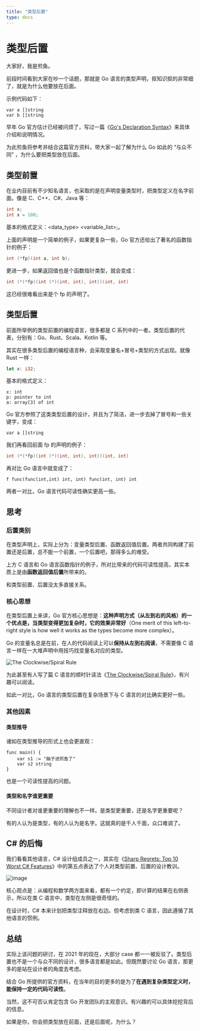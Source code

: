 ```yaml
---
title: "类型后置"
type: docs
---
```


# 类型后置

大家好，我是煎鱼。

前段时间看到大家在吵一个话题，那就是 Go 语言的类型声明，抠知识抠的非常细了，就是为什么他要放在后面。

示例代码如下：

```golang
var a []string
var b []string
```

早年 Go 官方估计已经被问烦了，写过一篇《[Go's Declaration Syntax](https://go.dev/blog/declaration-syntax "Go's Declaration Syntax")》来具体介绍和说明情况。

为此煎鱼将参考并结合这篇官方资料，带大家一起了解为什么 Go 如此的 “与众不同” ，为什么要把类型放在后面。

## 类型前置

在业内目前有不少知名语言，也采取的是在声明变量类型时，把类型定义在名字前面。像是 C、C++、C#、Java 等：

```c
int x;
int x = 100;
```

基本的格式定义：<data_type> <variable_list>;。

上面的声明是一个简单的例子，如果更复杂一些，Go 官方还给出了著名的函数指针的例子：

```c
int (*fp)(int a, int b);
```

更进一步，如果返回值也是个函数指针类型，就会变成：

```c
int (*(*fp)(int (*)(int, int), int))(int, int)
```

这已经很难看出来是个 fp 的声明了。

## 类型后置

前面所举例的类型前置的编程语言，很多都是 C 系列中的一者。类型后置的代表，分别有：Go、Rust、Scala、Kotlin 等。

其实在很多类型后置的编程语言种，会采取变量名+冒号+类型的方式出现。就像 Rust 一样：

```rust
let x: i32;
```

基本的格式定义：

```
x: int
p: pointer to int
a: array[3] of int
```

Go 官方参照了这类类型后置的设计，并且为了简洁，进一步去掉了冒号和一些关键字，变成：

```golang
var a []string
```

我们再看回前面 fp 的声明的例子：

```c
int (*(*fp)(int (*)(int, int), int))(int, int)
```

再对比 Go 语言中就变成了：

```golang
f func(func(int,int) int, int) func(int, int) int
```

两者一对比，Go 语言代码可读性确实更高一些。

## 思考

### 后置类别

在类型声明上，实际上分为：变量类型后置、函数返回值后置。两者共同构建了前置还是后置，总不能一个前置，一个后置吧，那得多么的难受。

上方 C 语言和 Go 语言函数指针的例子，所对比带来的代码可读性提高，其实本质上是由**函数返回值后置**所带来的。

和类型前置、后置没太多直接关系。

### 核心思想

在类型后置上来讲，Go 官方核心思想是：**这种声明方式（从左到右的风格）的一个优点是，当类型变得更加复杂时，它的效果非常好**（One merit of this left-to-right style is how well it works as the types become more complex）。

Go 的变量名总是在前，在人的代码阅读上可以**保持从左到右阅读**，不需要像 C 语言一样在一大堆声明中用技巧找变量名对应的类型。

![The Clockwise/Spiral Rule](https://files.mdnice.com/user/3610/b025d274-ae83-404c-8072-2776cd790708.png)

为此甚至有人写了篇 C 语言的顺时针读法《[The Clockwise/Spiral Rule](http://c-faq.com/decl/spiral.anderson.html "The Clockwise/Spiral Rule")》，有兴趣可以阅读。

如此一对比，Go 语言的类型后置在复杂场景下与 C 语言的对比确实更好一些。

### 其他因素

#### 类型推导

诸如在类型推导的形式上也会更直观：

```golang
func main() {
    var s1 := "脑子进煎鱼了"
    var s2 string
}
```

也是一个可读性提高的问题。

#### 类型和名字谁更重要

不同设计者对谁更重要的理解也不一样。是类型更重要，还是名字更重要呢？

有的人认为是类型，有的人认为是名字。这就真的是千人千面，众口难调了。

## C# 的后悔

我们看看其他语言，C# 设计组成员之一，其实在《[Sharp Regrets: Top 10 Worst C# Features](https://www.informit.com/articles/article.aspx?p=2425867 "Sharp Regrets: Top 10 Worst C# Features")》中的第五点表达了个人对类型前置、后置的设计教训。

![image](../../../images/type-first.png)

核心观点是：从编程和数学两方面来看，都有一个约定，即计算的结果在右侧表示，所以在类 C 语言中，类型在左侧是很奇怪的。

在设计时，C# 本来计划把类型注释放在右边。但考虑到类 C 语言，因此遵循了其他语言的惯例。


## 总结

实际上该问题的研讨，在 2021 年的现在，大部分 case 都一一被反驳了。类型后置也不是一个与众不同的设计，很多语言都是如此。但既然要讨论 Go 语言，那更多的是站在设计者的角度去考虑。

结合 Go 所提供的官方资料，在当年的目的更多的是为了**在遇到复杂类型定义时，能保持一定的代码可读性**。

当然，这不可否认肯定包含 Go 开发团队的主观意识。有兴趣的可以具体挖挖背后的信息。

如果是你，你会把类型放在前面，还是后面呢，为什么？